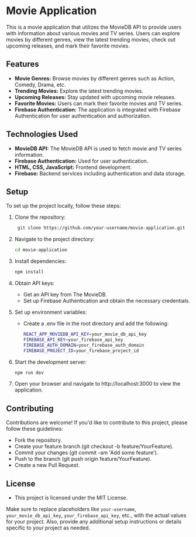 
# Movie Application

This is a movie application that utilizes the MovieDB API to provide users with information about various movies and TV series. Users can explore movies by different genres, view the latest trending movies, check out upcoming releases, and mark their favorite movies.


## Features

- **Movie Genres:** Browse movies by different genres such as Action, Comedy, Drama, etc.
- **Trending Movies:** Explore the latest trending movies.
- **Upcoming Releases:** Stay updated with upcoming movie releases.
- **Favorite Movies:** Users can mark their favorite movies and TV series.
- **Firebase Authentication:** The application is integrated with Firebase Authentication for user authentication and authorization.


## Technologies Used

- **MovieDB API:** The MovieDB API is used to fetch movie and TV series information.
- **Firebase Authentication:** Used for user authentication.
- **HTML, CSS, JavaScript:** Frontend development.
- **Firebase:** Backend services including authentication and data storage.

## Setup

To set up the project locally, follow these steps:

1. Clone the repository:

   ``` bash
    git clone https://github.com/your-username/movie-application.git
   ```

3. Navigate to the project directory:
   ``` bash
   cd movie-application
   ```

5. Install dependencies:
   ``` bash
   npm install
   ```

7. Obtain API keys:
    - Get an API key from The MovieDB.
    - Set up Firebase Authentication and obtain the necessary credentials.

8. Set up environment variables:
    - Create a .env file in the root directory and add the following:
      ``` bash
      REACT_APP_MOVIEDB_API_KEY=your_movie_db_api_key
      FIREBASE_API_KEY=your_firebase_api_key
      FIREBASE_AUTH_DOMAIN=your_firebase_auth_domain
      FIREBASE_PROJECT_ID=your_firebase_project_id
      ```
      
9. Start the development server:
    ``` bash
    npm run dev
    ```
    
10. Open your browser and navigate to http://localhost:3000 to view the application.

## Contributing
Contributions are welcome! If you'd like to contribute to this project, please follow these guidelines:
  - Fork the repository.
  - Create your feature branch (git checkout -b feature/YourFeature).
  - Commit your changes (git commit -am 'Add some feature').
  - Push to the branch (git push origin feature/YourFeature).
  - Create a new Pull Request.

## License
  - This project is licensed under the MIT License.
    
Make sure to replace placeholders like `your-username`, `your_movie_db_api_key`, `your_firebase_api_key`, etc., with the actual values for your project. Also, provide any additional setup instructions or details specific to your project as needed.



